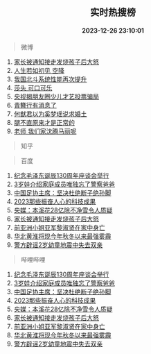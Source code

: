 <div align="center"><h2>实时热搜榜</h2><h4>2023-12-26 23:10:01</h4></div>

> 微博  

1. [家长被通知接走发烧孩子后大怒](https://s.weibo.com/weibo?q=%23%E5%AE%B6%E9%95%BF%E8%A2%AB%E9%80%9A%E7%9F%A5%E6%8E%A5%E8%B5%B0%E5%8F%91%E7%83%A7%E5%AD%A9%E5%AD%90%E5%90%8E%E5%A4%A7%E6%80%92%23&t=31&band_rank=1&Refer=top)<br />
2. [人生若如初见 空降](https://s.weibo.com/weibo?q=%E4%BA%BA%E7%94%9F%E8%8B%A5%E5%A6%82%E5%88%9D%E8%A7%81%20%E7%A9%BA%E9%99%8D&t=31&band_rank=2&Refer=top)<br />
3. [我国北斗系统性能再次提升](https://s.weibo.com/weibo?q=%23%E6%88%91%E5%9B%BD%E5%8C%97%E6%96%97%E7%B3%BB%E7%BB%9F%E6%80%A7%E8%83%BD%E5%86%8D%E6%AC%A1%E6%8F%90%E5%8D%87%23&t=31&band_rank=3&Refer=top)<br />
4. [莎头 可口可乐](https://s.weibo.com/weibo?q=%E8%8E%8E%E5%A4%B4%20%E5%8F%AF%E5%8F%A3%E5%8F%AF%E4%B9%90&t=31&band_rank=4&Refer=top)<br />
5. [央视揭朋友圈少儿才艺投票骗局](https://s.weibo.com/weibo?q=%23%E5%A4%AE%E8%A7%86%E6%8F%AD%E6%9C%8B%E5%8F%8B%E5%9C%88%E5%B0%91%E5%84%BF%E6%89%8D%E8%89%BA%E6%8A%95%E7%A5%A8%E9%AA%97%E5%B1%80%23&t=31&band_rank=5&Refer=top)<br />
6. [青簪行有消息了](https://s.weibo.com/weibo?q=%E9%9D%92%E7%B0%AA%E8%A1%8C%E6%9C%89%E6%B6%88%E6%81%AF%E4%BA%86&t=31&band_rank=6&Refer=top)<br />
7. [何猷君以为奚梦瑶说求婚土](https://s.weibo.com/weibo?q=%E4%BD%95%E7%8C%B7%E5%90%9B%E4%BB%A5%E4%B8%BA%E5%A5%9A%E6%A2%A6%E7%91%B6%E8%AF%B4%E6%B1%82%E5%A9%9A%E5%9C%9F&t=31&band_rank=7&Refer=top)<br />
8. [腿不直原来才是正常的](https://s.weibo.com/weibo?q=%E8%85%BF%E4%B8%8D%E7%9B%B4%E5%8E%9F%E6%9D%A5%E6%89%8D%E6%98%AF%E6%AD%A3%E5%B8%B8%E7%9A%84&t=31&band_rank=8&Refer=top)<br />
9. [老师 我们家沈腾马丽呢](https://s.weibo.com/weibo?q=%E8%80%81%E5%B8%88%20%E6%88%91%E4%BB%AC%E5%AE%B6%E6%B2%88%E8%85%BE%E9%A9%AC%E4%B8%BD%E5%91%A2&t=31&band_rank=9&Refer=top)<br />

> 知乎  


> 百度  

1. [纪念毛泽东诞辰130周年座谈会举行](https://www.baidu.com/s?wd=%E7%BA%AA%E5%BF%B5%E6%AF%9B%E6%B3%BD%E4%B8%9C%E8%AF%9E%E8%BE%B0130%E5%91%A8%E5%B9%B4%E5%BA%A7%E8%B0%88%E4%BC%9A%E4%B8%BE%E8%A1%8C&sa=fyb_news&rsv_dl=fyb_news)<br />
2. [3岁娃介绍家庭成员唯独忘了警察爸爸](https://www.baidu.com/s?wd=3%E5%B2%81%E5%A8%83%E4%BB%8B%E7%BB%8D%E5%AE%B6%E5%BA%AD%E6%88%90%E5%91%98%E5%94%AF%E7%8B%AC%E5%BF%98%E4%BA%86%E8%AD%A6%E5%AF%9F%E7%88%B8%E7%88%B8&sa=fyb_news&rsv_dl=fyb_news)<br />
3. [中国足协主席：坚决杜绝断子绝孙脚](https://www.baidu.com/s?wd=%E4%B8%AD%E5%9B%BD%E8%B6%B3%E5%8D%8F%E4%B8%BB%E5%B8%AD%EF%BC%9A%E5%9D%9A%E5%86%B3%E6%9D%9C%E7%BB%9D%E6%96%AD%E5%AD%90%E7%BB%9D%E5%AD%99%E8%84%9A&sa=fyb_news&rsv_dl=fyb_news)<br />
4. [2023那些振奋人心的科技成果](https://www.baidu.com/s?wd=2023%E9%82%A3%E4%BA%9B%E6%8C%AF%E5%A5%8B%E4%BA%BA%E5%BF%83%E7%9A%84%E7%A7%91%E6%8A%80%E6%88%90%E6%9E%9C&sa=fyb_news&rsv_dl=fyb_news)<br />
5. [央媒：本溪花28亿除不净雪令人质疑](https://www.baidu.com/s?wd=%E5%A4%AE%E5%AA%92%EF%BC%9A%E6%9C%AC%E6%BA%AA%E8%8A%B128%E4%BA%BF%E9%99%A4%E4%B8%8D%E5%87%80%E9%9B%AA%E4%BB%A4%E4%BA%BA%E8%B4%A8%E7%96%91&sa=fyb_news&rsv_dl=fyb_news)<br />
6. [家长被通知接走发烧孩子后大怒](https://www.baidu.com/s?wd=%E5%AE%B6%E9%95%BF%E8%A2%AB%E9%80%9A%E7%9F%A5%E6%8E%A5%E8%B5%B0%E5%8F%91%E7%83%A7%E5%AD%A9%E5%AD%90%E5%90%8E%E5%A4%A7%E6%80%92&sa=fyb_news&rsv_dl=fyb_news)<br />
7. [前亚洲小姐亚军黎淑贤在家中身亡](https://www.baidu.com/s?wd=%E5%89%8D%E4%BA%9A%E6%B4%B2%E5%B0%8F%E5%A7%90%E4%BA%9A%E5%86%9B%E9%BB%8E%E6%B7%91%E8%B4%A4%E5%9C%A8%E5%AE%B6%E4%B8%AD%E8%BA%AB%E4%BA%A1&sa=fyb_news&rsv_dl=fyb_news)<br />
8. [华北黄淮将现今年秋冬以来最强雾霾](https://www.baidu.com/s?wd=%E5%8D%8E%E5%8C%97%E9%BB%84%E6%B7%AE%E5%B0%86%E7%8E%B0%E4%BB%8A%E5%B9%B4%E7%A7%8B%E5%86%AC%E4%BB%A5%E6%9D%A5%E6%9C%80%E5%BC%BA%E9%9B%BE%E9%9C%BE&sa=fyb_news&rsv_dl=fyb_news)<br />
9. [警方辟谣2岁幼童地震中失去双亲](https://www.baidu.com/s?wd=%E8%AD%A6%E6%96%B9%E8%BE%9F%E8%B0%A32%E5%B2%81%E5%B9%BC%E7%AB%A5%E5%9C%B0%E9%9C%87%E4%B8%AD%E5%A4%B1%E5%8E%BB%E5%8F%8C%E4%BA%B2&sa=fyb_news&rsv_dl=fyb_news)<br />

> 哔哩哔哩  

1. [纪念毛泽东诞辰130周年座谈会举行](https://www.baidu.com/s?wd=%E7%BA%AA%E5%BF%B5%E6%AF%9B%E6%B3%BD%E4%B8%9C%E8%AF%9E%E8%BE%B0130%E5%91%A8%E5%B9%B4%E5%BA%A7%E8%B0%88%E4%BC%9A%E4%B8%BE%E8%A1%8C&sa=fyb_news&rsv_dl=fyb_news)<br />
2. [3岁娃介绍家庭成员唯独忘了警察爸爸](https://www.baidu.com/s?wd=3%E5%B2%81%E5%A8%83%E4%BB%8B%E7%BB%8D%E5%AE%B6%E5%BA%AD%E6%88%90%E5%91%98%E5%94%AF%E7%8B%AC%E5%BF%98%E4%BA%86%E8%AD%A6%E5%AF%9F%E7%88%B8%E7%88%B8&sa=fyb_news&rsv_dl=fyb_news)<br />
3. [中国足协主席：坚决杜绝断子绝孙脚](https://www.baidu.com/s?wd=%E4%B8%AD%E5%9B%BD%E8%B6%B3%E5%8D%8F%E4%B8%BB%E5%B8%AD%EF%BC%9A%E5%9D%9A%E5%86%B3%E6%9D%9C%E7%BB%9D%E6%96%AD%E5%AD%90%E7%BB%9D%E5%AD%99%E8%84%9A&sa=fyb_news&rsv_dl=fyb_news)<br />
4. [2023那些振奋人心的科技成果](https://www.baidu.com/s?wd=2023%E9%82%A3%E4%BA%9B%E6%8C%AF%E5%A5%8B%E4%BA%BA%E5%BF%83%E7%9A%84%E7%A7%91%E6%8A%80%E6%88%90%E6%9E%9C&sa=fyb_news&rsv_dl=fyb_news)<br />
5. [央媒：本溪花28亿除不净雪令人质疑](https://www.baidu.com/s?wd=%E5%A4%AE%E5%AA%92%EF%BC%9A%E6%9C%AC%E6%BA%AA%E8%8A%B128%E4%BA%BF%E9%99%A4%E4%B8%8D%E5%87%80%E9%9B%AA%E4%BB%A4%E4%BA%BA%E8%B4%A8%E7%96%91&sa=fyb_news&rsv_dl=fyb_news)<br />
6. [家长被通知接走发烧孩子后大怒](https://www.baidu.com/s?wd=%E5%AE%B6%E9%95%BF%E8%A2%AB%E9%80%9A%E7%9F%A5%E6%8E%A5%E8%B5%B0%E5%8F%91%E7%83%A7%E5%AD%A9%E5%AD%90%E5%90%8E%E5%A4%A7%E6%80%92&sa=fyb_news&rsv_dl=fyb_news)<br />
7. [前亚洲小姐亚军黎淑贤在家中身亡](https://www.baidu.com/s?wd=%E5%89%8D%E4%BA%9A%E6%B4%B2%E5%B0%8F%E5%A7%90%E4%BA%9A%E5%86%9B%E9%BB%8E%E6%B7%91%E8%B4%A4%E5%9C%A8%E5%AE%B6%E4%B8%AD%E8%BA%AB%E4%BA%A1&sa=fyb_news&rsv_dl=fyb_news)<br />
8. [华北黄淮将现今年秋冬以来最强雾霾](https://www.baidu.com/s?wd=%E5%8D%8E%E5%8C%97%E9%BB%84%E6%B7%AE%E5%B0%86%E7%8E%B0%E4%BB%8A%E5%B9%B4%E7%A7%8B%E5%86%AC%E4%BB%A5%E6%9D%A5%E6%9C%80%E5%BC%BA%E9%9B%BE%E9%9C%BE&sa=fyb_news&rsv_dl=fyb_news)<br />
9. [警方辟谣2岁幼童地震中失去双亲](https://www.baidu.com/s?wd=%E8%AD%A6%E6%96%B9%E8%BE%9F%E8%B0%A32%E5%B2%81%E5%B9%BC%E7%AB%A5%E5%9C%B0%E9%9C%87%E4%B8%AD%E5%A4%B1%E5%8E%BB%E5%8F%8C%E4%BA%B2&sa=fyb_news&rsv_dl=fyb_news)<br />
